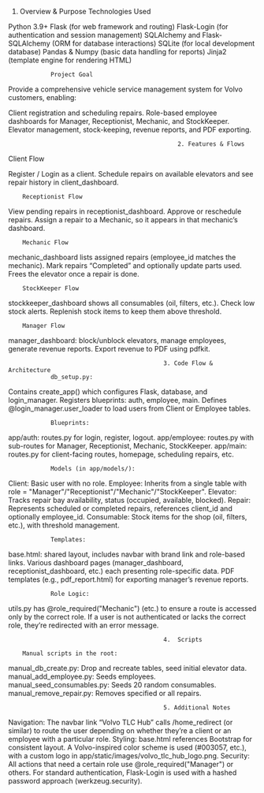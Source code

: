   1. Overview & Purpose
                Technologies Used

Python 3.9+
Flask (for web framework and routing)
Flask-Login (for authentication and session management)
SQLAlchemy and Flask-SQLAlchemy (ORM for database interactions)
SQLite (for local development database)
Pandas & Numpy (basic data handling for reports)
Jinja2 (template engine for rendering HTML)

                Project Goal
Provide a comprehensive vehicle service management system for Volvo customers, enabling:

Client registration and scheduling repairs.
Role-based employee dashboards for Manager, Receptionist, Mechanic, and StockKeeper.
Elevator management, stock-keeping, revenue reports, and PDF exporting.

                                                    2. Features & Flows
Client Flow

Register / Login as a client.
Schedule repairs on available elevators and see repair history in client_dashboard.

        Receptionist Flow
View pending repairs in receptionist_dashboard.
Approve or reschedule repairs.
Assign a repair to a Mechanic, so it appears in that mechanic’s dashboard.

        Mechanic Flow
mechanic_dashboard lists assigned repairs (employee_id matches the mechanic).
Mark repairs “Completed” and optionally update parts used.
Frees the elevator once a repair is done.

        StockKeeper Flow
stockkeeper_dashboard shows all consumables (oil, filters, etc.).
Check low stock alerts.
Replenish stock items to keep them above threshold.
        
        Manager Flow
manager_dashboard: block/unblock elevators, manage employees, generate revenue reports.
Export revenue to PDF using pdfkit.

                                                3. Code Flow & Architecture
                db_setup.py:
Contains create_app() which configures Flask, database, and login_manager.
Registers blueprints: auth, employee, main.
Defines @login_manager.user_loader to load users from Client or Employee tables.

                Blueprints:
app/auth: routes.py for login, register, logout.
app/employee: routes.py with sub-routes for Manager, Receptionist, Mechanic, StockKeeper.
app/main: routes.py for client-facing routes, homepage, scheduling repairs, etc.

                Models (in app/models/):
Client: Basic user with no role.
Employee: Inherits from a single table with role = "Manager"/"Receptionist"/"Mechanic"/"StockKeeper".
Elevator: Tracks repair bay availability, status (occupied, available, blocked).
Repair: Represents scheduled or completed repairs, references client_id and optionally employee_id.
Consumable: Stock items for the shop (oil, filters, etc.), with threshold management.

                Templates:
base.html: shared layout, includes navbar with brand link and role-based links.
Various dashboard pages (manager_dashboard, receptionist_dashboard, etc.) each presenting role-specific data.
PDF templates (e.g., pdf_report.html) for exporting manager’s revenue reports.

                Role Logic:
utils.py has @role_required("Mechanic") (etc.) to ensure a route is accessed only by the correct role.
If a user is not authenticated or lacks the correct role, they’re redirected with an error message.

                                                4.  Scripts

        Manual scripts in the root:
manual_db_create.py: Drop and recreate tables, seed initial elevator data.
manual_add_employee.py: Seeds employees.
manual_seed_consumables.py: Seeds 20 random consumables.
manual_remove_repair.py: Removes specified or all repairs.

                                                5. Additional Notes
Navigation:
The navbar link “Volvo TLC Hub” calls /home_redirect (or similar) to route the user depending on whether they’re a client or an employee with a particular role.
Styling:
base.html references Bootstrap for consistent layout.
A Volvo-inspired color scheme is used (#003057, etc.), with a custom logo in app/static/images/volvo_tlc_hub_logo.png.
Security:
All actions that need a certain role use @role_required("Manager") or others.
For standard authentication, Flask-Login is used with a hashed password approach (werkzeug.security).
